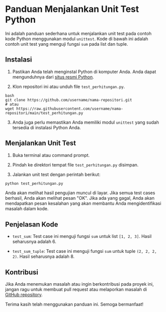 
# Panduan Menjalankan Unit Test Python

Ini adalah panduan sederhana untuk menjalankan unit test pada contoh kode Python menggunakan modul `unittest`. Kode di bawah ini adalah contoh unit test yang menguji fungsi `sum` pada list dan tuple.

## Instalasi

1. Pastikan Anda telah menginstal Python di komputer Anda. Anda dapat mengunduhnya dari [situs resmi Python](https://www.python.org/downloads/).

2. Klon repositori ini atau unduh file `test_perhitungan.py`.

```
bash
git clone https://github.com/username/nama-repositori.git
# atau
wget https://raw.githubusercontent.com/username/nama-repositori/main/test_perhitungan.py
```

3. Anda juga perlu memastikan Anda memiliki modul `unittest` yang sudah tersedia di instalasi Python Anda.

## Menjalankan Unit Test

1. Buka terminal atau command prompt.

2. Pindah ke direktori tempat file `test_perhitungan.py` disimpan.

3. Jalankan unit test dengan perintah berikut:

```bash
python test_perhitungan.py
```

Anda akan melihat hasil pengujian muncul di layar. Jika semua test cases berhasil, Anda akan melihat pesan "OK". Jika ada yang gagal, Anda akan mendapatkan pesan kesalahan yang akan membantu Anda mengidentifikasi masalah dalam kode.

## Penjelasan Kode

- `test_sum`: Test case ini menguji fungsi `sum` untuk list `[1, 2, 3]`. Hasil seharusnya adalah 6.

- `test_sum_tuple`: Test case ini menguji fungsi `sum` untuk tuple `(2, 2, 2, 2)`. Hasil seharusnya adalah 8.

## Kontribusi

Jika Anda menemukan masalah atau ingin berkontribusi pada proyek ini, jangan ragu untuk membuat pull request atau melaporkan masalah di [GitHub repository](https://github.com/username/nama-repositori).

Terima kasih telah menggunakan panduan ini. Semoga bermanfaat!